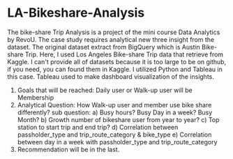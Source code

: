 # LA-Bikeshare-Analysis
The bike-share Trip Analysis is a project of the mini course Data Analytics by RevoU. The case study requires analytical new three insight from the dataset. The original dataset extract from BigQuery which is Austin Bike-share Trip. Here, I used Los Angeles Bike-share Trip data that retrieve from Kaggle. I can't provide all of datasets because it is too large to be on github, if you need, you can found them in Kaggle. I utilized Python and Tableau in this case. Tableau used to make dashboard visualization of the insights.

1) Goals that will be reached: Daily user or Walk-up user will be Membership
2) Analytical Question: How Walk-up user and member use bike share differently?
        sub question: a) Busy hours? Busy Day in a week? Busy Month?
                      b) Growth number of bikeshare user from year to year?
                      c) Top station to start trip and end trip?
                      d) Correlation between passholder_type and trip_route_category & bike_type
                      e) Correlation between day in a week with passholder_type and trip_route_category
3) Recommendation will be in the last.
